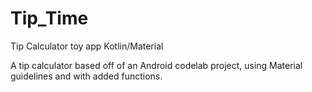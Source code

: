 # Tip_Time
Tip Calculator toy app Kotlin/Material

A tip calculator based off of an Android codelab project, using Material guidelines and with added functions.
